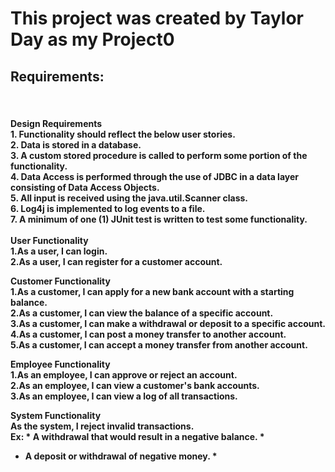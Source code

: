 <h1>This project was created by Taylor Day as my Project0</h1>
<h2>Requirements:</h2>
</br>

<h4> Design Requirements</br>
1. Functionality should reflect the below user stories. </br>
2. Data is stored in a database. </br>
3. A custom stored procedure is called to perform some portion of the functionality. </br>
4. Data Access is performed through the use of JDBC in a data layer consisting of Data Access Objects. </br>
5. All input is received using the java.util.Scanner class. </br>
6. Log4j is implemented to log events to a file. </br>
7. A minimum of one (1) JUnit test is written to test some functionality. </br>
</br>
User Functionality</br>
1.As a user, I can login.</br>
2.As a user, I can register for a customer account.</br>

Customer Functionality</br>
1.As a customer, I can apply for a new bank account with a starting balance.</br>
2.As a customer, I can view the balance of a specific account.</br>
3.As a customer, I can make a withdrawal or deposit to a specific account.</br>
4.As a customer, I can post a money transfer to another account.</br>
5.As a customer, I can accept a money transfer from another account.</br>

Employee Functionality</br>
1.As an employee, I can approve or reject an account.</br>
2.As an employee, I can view a customer's bank accounts.</br>
3.As an employee, I can view a log of all transactions.</br>

System Functionality</br>
As the system, I reject invalid transactions. </br>
Ex: * A withdrawal that would result in a negative balance. *
* A deposit or withdrawal of negative money. *
</h4>
